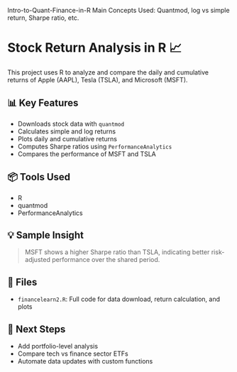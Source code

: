 Intro-to-Quant-Finance-in-R
Main Concepts Used: Quantmod, log vs simple return, Sharpe ratio, etc.
# Stock Return Analysis in R 📈

This project uses R to analyze and compare the daily and cumulative returns of Apple (AAPL), Tesla (TSLA), and Microsoft (MSFT).

## 📊 Key Features
- Downloads stock data with `quantmod`
- Calculates simple and log returns
- Plots daily and cumulative returns
- Computes Sharpe ratios using `PerformanceAnalytics`
- Compares the performance of MSFT and TSLA

## 📦 Tools Used
- R
- quantmod
- PerformanceAnalytics

## 💡 Sample Insight
> MSFT shows a higher Sharpe ratio than TSLA, indicating better risk-adjusted performance over the shared period.

## 📂 Files
- `financelearn2.R`: Full code for data download, return calculation, and plots

## 🚀 Next Steps
- Add portfolio-level analysis
- Compare tech vs finance sector ETFs
- Automate data updates with custom functions
